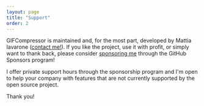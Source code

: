 ```yaml
---
layout: page
title: "Support"
order: 2
---
```


GIFCompressor is maintained and, for the most part, developed by Mattia Iavarone ([contact me!](contact)).
If you like the project, use it with profit, or simply want to thank back, please consider
[sponsoring me](https://github.com/sponsors/natario1) through the GitHub Sponsors program!

I offer private support hours through the sponsorship program and I'm open to help your
company with features that are not currently supported by the open source project.

Thank you!


